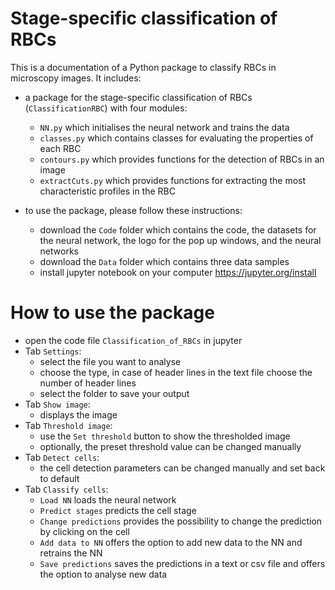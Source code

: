 # Stage-specific classification of RBCs

This is a documentation of a Python package to classify RBCs in microscopy images. It includes:

* a package for the stage-specific classification of RBCs (`ClassificationRBC`) with four modules:
    * `NN.py` which initialises the neural network and trains the data
    * `classes.py` which contains classes for evaluating the properties of each RBC
    * `contours.py` which provides functions for the detection of RBCs in an image
    * `extractCuts.py` which provides functions for extracting the most characteristic profiles in the RBC

* to use the package, please follow these instructions:
    * download the `Code` folder which contains the code, the datasets for the neural network, the logo for the pop up windows, and the neural networks
    * download the `Data` folder which contains three data samples
    * install jupyter notebook on your computer https://jupyter.org/install

# How to use the package

* open the code file `Classification_of_RBCs` in jupyter
* Tab `Settings`:
    * select the file you want to analyse
    * choose the type, in case of header lines in the text file choose the number of header lines
    * select the folder to save your output
* Tab `Show image`:
    * displays the image
* Tab `Threshold image`:
    * use the `Set threshold` button to show the thresholded image
    * optionally, the preset threshold value can be changed manually
* Tab `Detect cells`:
    * the cell detection parameters can be changed manually and set back to default
* Tab `Classify cells`:
    * `Load NN` loads the neural network
    * `Predict stages` predicts the cell stage
    * `Change predictions` provides the possibility to change the prediction by clicking on the cell
    * `Add data to NN` offers the option to add new data to the NN and retrains the NN
    * `Save predictions` saves the predictions in a text or csv file and offers the option to analyse new data
